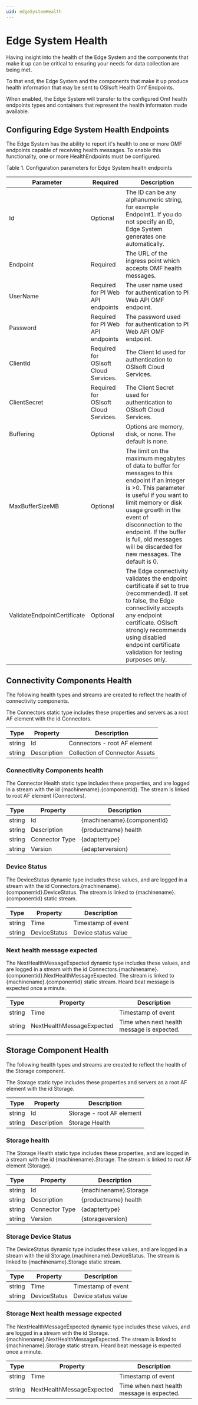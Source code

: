 ```yaml
---
uid: edgeSystemHealth
---
```


# Edge System Health

Having insight into the health of the Edge System and the components that make it up can be critical to ensuring your needs for data collection are being met.

To that end, the Edge System and the components that make it up produce health information that may be sent to OSIsoft Health Omf Endpoints.

When enabled, the Edge System will transfer to the configured Omf health endpoints types and containers that represent the health informaton made available.

## Configuring Edge System Health Endpoints

The Edge System has the ability to report it's health to one or more OMF endpoints capable of receiving health messages. To enable this functionality, one or more HealthEndpoints must be configured.

Table 1. Configuration parameters for Edge System health endpoints

| Parameter         | Required | Description                      |
|-------------------|----------------------------------|-------------|
| Id | Optional    |The ID can be any alphanumeric string, for example Endpoint1. If you do not specify an ID, Edge System generates one automatically. |
| Endpoint | Required    |The URL of the ingress point which accepts OMF health messages. |
| UserName | Required for PI Web API endpoints  |The user name used for authentication to PI Web API OMF endpoint.  |
| Password | Required for PI Web API endpoints | The password used for authentication to PI Web API OMF endpoint.  |
| ClientId| Required for OSIsoft Cloud Services.  |The Client Id used for authentication to OSIsoft Cloud Services.|
| ClientSecret | Required for OSIsoft Cloud Services. | The Client Secret used for authentication to OSIsoft Cloud Services. |
| Buffering | Optional    |Options are memory, disk, or none. The default is none. |
| MaxBufferSizeMB | Optional    |The limit on the maximum megabytes of data to buffer for messages to this endpoint if an integer is >0. This parameter is useful if you want to limit memory or disk usage growth in the event of disconnection to the endpoint. If the buffer is full, old messages will be discarded for new messages. The default is 0. |
| ValidateEndpointCertificate | Optional |The Edge connectivity validates the endpoint certificate if set to true (recommended). If set to false, the Edge connectivity accepts any endpoint certificate. OSIsoft strongly recommends using disabled endpoint certificate validation for testing purposes only.|

## Connectivity Components Health

The following health types and streams are created to reflect the health of connectivity components.

The Connectors static type includes these properties and servers as a root AF element with the id Connectors.

| Type         | Property |  Description     |
|--------------|----------|------------------|
| string | Id | Connectors - root AF element |
| string | Description | Collection of Connector Assets |

### Connectivity Components health

The Connector Health static type includes these properties, and are logged in a stream with the id {machinename}.{componentid}. The stream is linked to root AF element (Connectors).

| Type         | Property |  Description     |
|--------------|----------|------------------|
| string | Id  | {machinename}.{componentId} |
| string | Description | {productname} health |
| string | Connector Type | {adaptertype} |
| string | Version | {adapterversion} |

### Device Status

The DeviceStatus dynamic type includes these values, and are logged in a stream with the id Connectors.{machinename}.{componentid}.DeviceStatus. The stream is linked to {machinename}.{componentid} static stream.

| Type         | Property |  Description     |
|--------------|----------|------------------|
| string | Time | Timestamp of event |
| string | DeviceStatus | Device status value |

### Next health message expected

The NextHealthMessageExpected dynamic type includes these values, and are logged in a stream with the id Connectors.{machinename}.{componentid}.NextHealthMessageExpected. The stream is linked to {machinename}.{componentid} static stream. Heard beat message is expected once a minute.

| Type         | Property |  Description     |
|--------------|----------|------------------|
| string | Time | Timestamp of event |
| string | NextHealthMessageExpected | Time when next health message is expected. |

## Storage Component Health

The following health types and streams are created to reflect the health of the Storage component.

The Storage static type includes these properties and servers as a root AF element with the id Storage.

| Type         | Property |  Description     |
|--------------|----------|------------------|
| string | Id | Storage - root AF element |
| string | Description | Storage Health |

### Storage health

The Storage Health static type includes these properties, and are logged in a stream with the id {machinename}.Storage. The stream is linked to root AF element (Storage).

| Type         | Property |  Description     |
|--------------|----------|------------------|
| string | Id  | {machinename}.Storage |
| string | Description | {productname} health |
| string | Connector Type | {adaptertype} |
| string | Version | {storageversion} |

### Storage Device Status

The DeviceStatus dynamic type includes these values, and are logged in a stream with the id Storage.{machinename}.DeviceStatus. The stream is linked to {machinename}.Storage static stream.

| Type         | Property |  Description     |
|--------------|----------|------------------|
| string | Time | Timestamp of event |
| string | DeviceStatus | Device status value |

### Storage Next health message expected

The NextHealthMessageExpected dynamic type includes these values, and are logged in a stream with the id Storage.{machinename}.NextHealthMessageExpected. The stream is linked to {machinename}.Storage static stream. Heard beat message is expected once a minute.

| Type         | Property |  Description     |
|--------------|----------|------------------|
| string | Time | Timestamp of event |
| string | NextHealthMessageExpected | Time when next health message is expected. |
